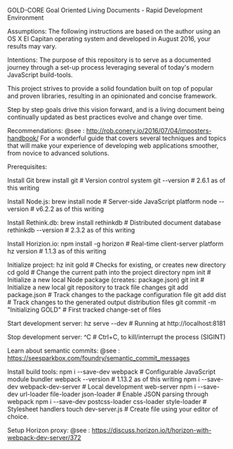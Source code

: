 GOLD-CORE
Goal Oriented Living Documents - Rapid Development Environment

Assumptions:
  The following instructions are based on the author using an OS X El Capitan
  operating system and developed in August 2016, your results may vary.

Intentions:
  The purpose of this repository is to serve as a documented journey through a
  set-up process leveraging several of today's modern JavaScript build-tools.

  This project strives to provide a solid foundation built on top of popular  
  and proven libraries, resulting in an opinionated and concise framework.

  Step by step goals drive this vision forward, and is a living document
  being continually updated as best practices evolve and change over time.

Recommendations:
  @see : http://rob.conery.io/2016/07/04/imposters-handbook/
  For a wonderful guide that covers several techniques and topics that
  will make your experience of developing web applications smoother, from
  novice to advanced solutions.

Prerequisites:

  Install Git
    brew install git    # Version control system
    git --version   # 2.6.1 as of this writing

  Install Node.js:
    brew install node   # Server-side JavaScript platform
    node --version    # v6.2.2 as of this writing

  Install Rethink.db:
    brew install rethinkdb    # Distributed document database
    rethinkdb --version   # 2.3.2 as of this writing

  Install Horizion.io:
    npm install -g horizon    # Real-time client-server platform
    hz version    # 1.1.3 as of this writing

  Initialize project:
    hz init gold    # Checks for existing, or creates new directory
    cd gold   # Change the current path into the project directory
    npm init    # Initialize a new local Node package (creates: package.json)
    git init    # Initialize a new local git repository to track file changes
    git add package.json    # Track changes to the package configuration file
    git add dist    # Track changes to the generated output distribution files
    git commit -m "Initializing GOLD"   # First tracked change-set of files

  Start development server:
    hz serve --dev    # Running at http://localhost:8181

  Stop development server:
    ^C    # Ctrl+C, to kill/interrupt the process (SIGINT)

  Learn about semantic commits:
    @see : https://seesparkbox.com/foundry/semantic_commit_messages

  Install build tools:
    npm i --save-dev webpack    # Configurable JavaScript module bundler
    webpack --version   # 1.13.2 as of this writing
    npm i --save-dev webpack-dev-server   # Local development web-server
    npm i --save-dev url-loader file-loader json-loader    # Enable JSON parsing through webpack
    npm i --save-dev postcss-loader css-loader style-loader    # Stylesheet handlers
    touch dev-server.js    # Create file using your editor of choice.

  Setup Horizon proxy:
    @see : https://discuss.horizon.io/t/horizon-with-webpack-dev-server/372
    
